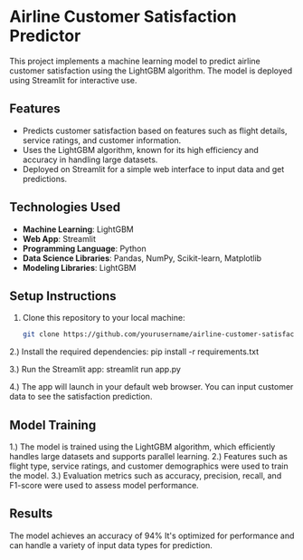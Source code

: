 # Airline Customer Satisfaction Predictor

This project implements a machine learning model to predict airline customer satisfaction using the LightGBM algorithm. The model is deployed using Streamlit for interactive use.

## Features
- Predicts customer satisfaction based on features such as flight details, service ratings, and customer information.
- Uses the LightGBM algorithm, known for its high efficiency and accuracy in handling large datasets.
- Deployed on Streamlit for a simple web interface to input data and get predictions.

## Technologies Used
- **Machine Learning**: LightGBM
- **Web App**: Streamlit
- **Programming Language**: Python
- **Data Science Libraries**: Pandas, NumPy, Scikit-learn, Matplotlib
- **Modeling Libraries**: LightGBM

## Setup Instructions

1. Clone this repository to your local machine:
   ```bash
   git clone https://github.com/yourusername/airline-customer-satisfaction.git

2.) Install the required dependencies:
pip install -r requirements.txt


3.) Run the Streamlit app:
  streamlit run app.py

4.) The app will launch in your default web browser. You can input customer data to see the satisfaction prediction.

## Model Training
1.) The model is trained using the LightGBM algorithm, which efficiently handles large datasets and supports parallel learning.
2.) Features such as flight type, service ratings, and customer demographics were used to train the model.
3.) Evaluation metrics such as accuracy, precision, recall, and F1-score were used to assess model performance.

## Results 
The model achieves an accuracy of 94%
It's optimized for performance and can handle a variety of input data types for prediction.
